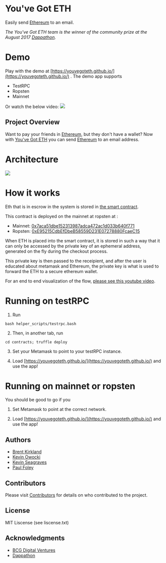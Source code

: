 # You've Got ETH

Easily send [Ethereum](https://www.ethereum.org/) to an email.

_The You've Got ETH team is the winner of the community prize at the August 2017 [Dappathon](http://dappathon.com/)._ 

# Demo

Play with the demo at [https://youvegoteth.github.io/](https://youvegoteth.github.io/) .  The demo app supports

* TestRPC
* Ropsten
* Mainnet

Or watch the below video:
<a href="https://www.youtube.com/watch?v=dk_Qz_cwNVk"><img src='https://github.com/youvegoteth/youvegoteth.github.io/raw/master/images/Image%202017-08-27%20at%2011.25.28%20AM.png'></a>


## Project Overview

Want to pay your friends in [Ethereum](https://www.ethereum.org/), but they don't have a wallet? Now with [You've Got ETH](https://youvegoteth.github.io/) you can send [Ethereum](https://www.ethereum.org/) to an email address.

# Architecture

<img src='https://github.com/youvegoteth/youvegoteth.github.io/raw/master/images/architecture.png'>

# How it works

Eth that is in escrow in the system is stored in [the smart contract](https://github.com/youvegoteth/youvegoteth.github.io/blob/master/contracts/contracts/TransferIndex.sol).

This contract is deployed on the mainnet at ropsten at :

* Mainnet: [0x7aca51dbe152313987adca472ac1d033b640f771](https://etherscan.io/address/0x7aca51dbe152313987adca472ac1d033b640f771
)
* Ropsten: [0xE95215CdbEfDbeB58559D231E07278880FcaeC15](https://ropsten.etherscan.io/address/0xE95215CdbEfDbeB58559D231E07278880FcaeC15)

When ETH is placed into the smart contract, it is stored in such a way that it can only be accessed by the private key of an ephemeral address, generated on the fly during the checkout process.  

This private key is then passed to the receipient, and after the user is educated about metamask and Ethereum, the private key is what is used to forward the ETH to a secure ethereum wallet.

For an end to end visualization of the flow, [please see this youtube video](https://www.youtube.com/watch?v=dk_Qz_cwNVk).

# Running on testRPC

1. Run 

```
bash helper_scripts/testrpc.bash
```

2. Then, in another tab, run

```
cd contracts; truffle deploy
```

3. Set your Metamask to point to your testRPC instance.

4. Load [https://youvegoteth.github.io/](https://youvegoteth.github.io/) and use the app!

# Running on mainnet or ropsten

You should be good to go if you 

1. Set Metamask to point at the correct network.

2. Load [https://youvegoteth.github.io/](https://youvegoteth.github.io/) and use the app!


## Authors

* [Brent Kirkland](https://github.com/brentkirkland)
* [Kevin Owocki](https://github.com/owocki)
* [Kevin Seagraves](https://github.com/captnseagraves)
* [Paul Foley](https://github.com/paulfoley)

## Contributors

Please visit [Contributors](https://github.com/youvegoteth/youvegoteth.github.io/graphs/contributors) for details on who contributed to the project.

## License

MIT Liscense (see liscense.txt)

## Acknowledgments

* [BCG Digital Ventures](https://bcgdv.com/)
* [Dappathon](http://dappathon.com/)

<!-- Google Analytics -->
<img src='https://ga-beacon.appspot.com/UA-105392375-1/youvegoteth/youvegoteth.github.io' style='width:1px; height:1px;' >

